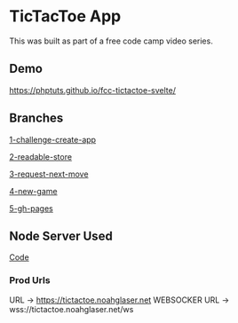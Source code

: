# TicTacToe App

This was built as part of a free code camp video series.

## Demo
https://phptuts.github.io/fcc-tictactoe-svelte/

## Branches

[1-challenge-create-app](https://github.com/phptuts/fcc-tictactoe-svelte/tree/1-challenge-create-app)

[2-readable-store](https://github.com/phptuts/fcc-tictactoe-svelte/tree/2-readable-store)

[3-request-next-move](https://github.com/phptuts/fcc-tictactoe-svelte/tree/3-request-next-move)

[4-new-game](https://github.com/phptuts/fcc-tictactoe-svelte/tree/4-new-game)

[5-gh-pages](https://github.com/phptuts/fcc-tictactoe-svelte/tree/5-gh-pages)

## Node Server Used

[Code ](https://github.com/phptuts/tictactoe-server)

### Prod Urls
URL -> https://tictactoe.noahglaser.net
WEBSOCKER URL -> wss://tictactoe.noahglaser.net/ws
